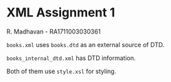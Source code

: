 # XML Assignment 1

R. Madhavan - RA1711003030361

```books.xml``` uses ```books.dtd``` as an external source of DTD.

```books_internal_dtd.xml``` has DTD information.

Both of them use ```style.xsl``` for styling.
